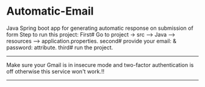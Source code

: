 # Automatic-Email

Java Spring boot app for generating automatic response on submission of form 
Step to run this project:
First#  Go to project -> src --> Java --> resources --> application.properties.
second# provide your email: & password: attribute.
third# run the project.

***********************************************************************************************************************
Make sure your Gmail is in insecure mode and two-factor authentication is off otherwise this service won't work.!! 
***********************************************************************************************************************
